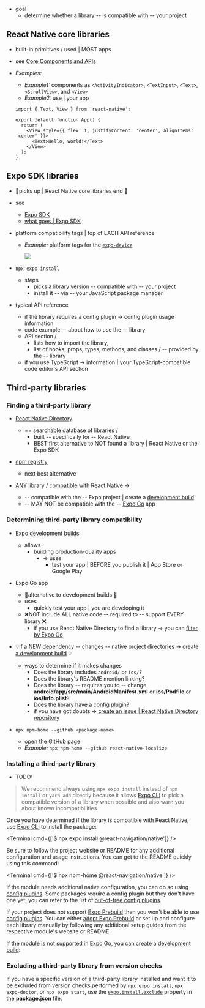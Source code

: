 * goal
  * determine whether a library -- is compatible with -- your project

## React Native core libraries

* built-in primitives / used | MOST apps
* see [Core Components and APIs](https://reactnative.dev/docs/components-and-apis)
* _Examples:_
  * _Example1:_ components as `<ActivityIndicator>`, `<TextInput>`, `<Text>`, `<ScrollView>`, and `<View>`
  * _Example2:_ use | your app

  ```tsx
  import { Text, View } from 'react-native';
  
  export default function App() {
    return (
      <View style={{ flex: 1, justifyContent: 'center', alignItems: 'center' }}>
        <Text>Hello, world!</Text>
      </View>
    );
  }
  ```

## Expo SDK libraries

* 👀picks up | React Native core libraries end 👀
* see 
  * [Expo SDK](../versions/index.md)
  * [what goes | Expo SDK](https://expo.fyi/whats-in-the-sdk)

* platform compatibility tags | top of EACH API reference 
  * _Example:_ platform tags for the [`expo-device`](/versions/latest/sdk/device/)

    ![](/docs/public/static/images/guides/platform-tags.png)

* `npx expo install`
  * steps
    * picks a library version -- compatible with -- your project
    * install it -- via -- your JavaScript package manager

* typical API reference 
  * if the library requires a config plugin -> config plugin usage information 
  * code example -- about how to use the -- library
  * API section / 
    * lists how to import the library,
    * list of hooks, props, types, methods, and classes / -- provided by the -- library
  * if you use TypeScript -> information | your TypeScript-compatible code editor's API section

## Third-party libraries

### Finding a third-party library

* [React Native Directory](https://reactnative.directory) 
  * == searchable database of libraries / 
    * built -- specifically for -- React Native
    * BEST first alternative to NOT found a library | React Native or the Expo SDK

* [npm registry](https://www.npmjs.com/)
  * next best alternative  
   
* ANY library / compatible with React Native ->
  * -- compatible with the -- Expo project | create a [development build](../workflow/overview.mdx#development-builds)
  * -- MAY NOT be compatible with the -- [Expo Go](https://expo.dev/go) app

### Determining third-party library compatibility

* Expo [development builds](../workflow/overview.mdx#development-builds)
  * allows
    * building production-quality apps 
      * -> uses
        * test your app | BEFORE you publish it | App Store or Google Play

* Expo Go app
  * 👀alternative to development builds 👀
  * uses
    * quickly test your app | you are developing it
  * ❌NOT include ALL native code -- required to -- support EVERY library ❌ 
    * if you use React Native Directory to find a library -> you can [filter by Expo Go](https://reactnative.directory/?expoGo=true)

* 💡if a NEW dependency -- changes -- native project directories -> [create a development build](../develop/development-builds/introduction.md) 💡 
  * ways to determine if it makes changes
    * Does the library includes `android/` or `ios/`?
    * Does the library's README mention linking?
    * Does the library -- requires you to -- change **android/app/src/main/AndroidManifest.xml** or **ios/Podfile** or **ios/Info.plist**?
    * Does the library have a [config plugin](../config-plugins/introduction.md)?
    * if you have got doubts -> [create an issue | React Native Directory repository](https://github.com/react-native-community/directory/issues/new/choose)

* `npx npm-home --github <package-name>`
  * open the GitHub page
  * _Example:_ `npx npm-home --github react-native-localize`

### Installing a third-party library

* TODO:
> We recommend always using `npx expo install` instead of `npm install` or `yarn add` directly because it allows [Expo CLI](/more/expo-cli/) to pick a compatible version of a library when possible and also warn you about known incompatibilities.

Once you have determined if the library is compatible with React Native, use [Expo CLI](/more/expo-cli/) to install the package:

<Terminal cmd={['$ npx expo install @react-navigation/native']} />

Be sure to follow the project website or README for any additional configuration and usage instructions. You can get to the README quickly using this command:

<Terminal cmd={['$ npx npm-home @react-navigation/native']} />

If the module needs additional native configuration, you can do so using [config plugins](/config-plugins/introduction/). Some packages require a config plugin but they don't have one yet, you can refer to the list of [out-of-tree config plugins](https://github.com/expo/config-plugins/).

<ConfigReactNative>

If your project does not support [Expo Prebuild](/workflow/prebuild) then you won't be able to use [config plugins](/config-plugins/introduction/). You can either [adopt Expo Prebuild](/guides/adopting-prebuild) or set up and configure each library manually by following any additional setup guides from the respective module's website or README.

</ConfigReactNative>

If the module is not supported in [Expo Go](https://expo.dev/go), you can create a [development build](/develop/development-builds/introduction/):

<BoxLink
  title="Add custom native code"
  description="Learn how to add custom native code to your Expo project."
  href="/workflow/customizing/"
/>

### Excluding a third-party library from version checks

If you have a specific version of a third-party library installed and want it to be excluded from version checks performed by `npx expo install`, `npx expo-doctor`, or `npx expo start`, use the [`expo.install.exclude`](/versions/latest/config/package-json/#exclude) property in the **package.json** file.
